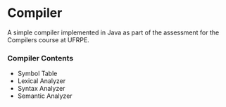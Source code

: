 # Compiler

A simple compiler implemented in Java as part of the assessment for the Compilers course at UFRPE.

### Compiler Contents
- Symbol Table
- Lexical Analyzer
- Syntax Analyzer
- Semantic Analyzer

